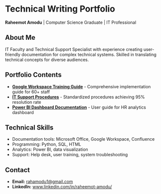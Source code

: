 # Technical Writing Portfolio
**Raheemot Amodu** | Computer Science Graduate | IT Professional

## About Me
IT Faculty and Technical Support Specialist with experience creating user-friendly documentation for complex technical systems. Skilled in translating technical concepts for diverse audiences.

## Portfolio Contents
- **[Google Workspace Training Guide](google-workspace-training-guide.md)** - Comprehensive implementation guide for 60+ staff
- **[IT Support Procedures](it-support-procedures.md)** - Standardized procedures achieving 95% resolution rate  
- **[Power BI Dashboard Documentation](powerbi-dashboard-guide.md)** - User guide for HR analytics dashboard

## Technical Skills
- Documentation tools: Microsoft Office, Google Workspace, Confluence
- Programming: Python, SQL, HTML
- Analytics: Power BI, data visualization
- Support: Help desk, user training, system troubleshooting

## Contact
- **Email:** rahamodu1@gmail.com
- **LinkedIn:** www.linkedin.com/in/raheemot-amodu/ 
